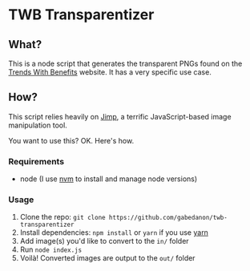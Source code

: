 # TWB Transparentizer

## What?

This is a node script that generates the transparent PNGs found on the [Trends With Benefits](http://twb.cool) website. It has a very specific use case.

## How?

This script relies heavily on [Jimp](https://github.com/oliver-moran/jimp), a terrific JavaScript-based image manipulation tool.

You want to use this? OK. Here's how.

### Requirements

* node (I use [nvm](https://github.com/creationix/nvm) to install and manage node versions)

### Usage

1. Clone the repo: `git clone https://github.com/gabedanon/twb-transparentizer`
2. Install dependencies: `npm install` or `yarn` if you use [yarn](https://yarnpkg.com)
3. Add image(s) you'd like to convert to the `in/` folder
4. Run `node index.js`
5. Voilà! Converted images are output to the `out/` folder